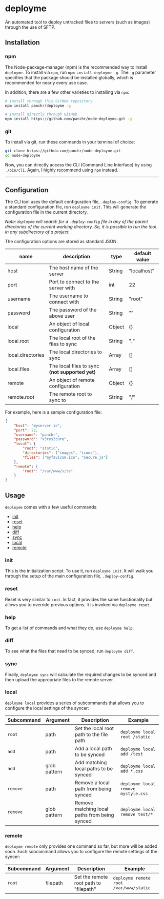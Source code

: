 deployme
==========

An automated tool to deploy untracked files to servers (such as images) through the use of SFTP.

## Installation
### npm
The Node-package-manager (npm) is the recommended way to install `deployme`. To install via `npm`, run `npm install deployme -g`. The `-g` parameter specifies that the package should be installed globally, which is recommended for nearly every use case.

In addition, there are a few other varieties to installing via `npm`:
```bash
# install through this GitHub repository
npm install panchr/deployme -g

# Install directly through GitHub
npm install https://github.com/panchr/node-deployme.git -g

```

### git
To install via git, run these commands in your terminal of choice:

```bash
git clone https://github.com/panchr/node-deployme.git
cd node-deployme
```

Now, you can directly access the CLI (Command Line Interface) by using `./bin/cli`.
Again, I highly recommend using `npm` instead.

---

## Configuration
The CLI tool uses the default configuration file, `.deploy-config`. To generate a standard configuration file, run `deployme init`.
This will generate the configuration file in the current directory.

*Note: `deployme` will search for a `.deploy-config` file in any of the parent directories of the current working directory. So, it is possible to run the tool in any subdirectory of a project.*

The configuration options are stored as standard JSON.

|name|description|type|default value|
|----|-----------|----|-------------|
|host|The host name of the server|String|"localhost"
|port|Port to connect to the server with|int|22
|username|The username to connect with|String|"root"
|password|The password of the above user|String|""
|local|An object of local configuration|Object|{}
|local.root|The local root of the files to sync|String|"."
|local.directories|The local directories to sync|Array|[]
|local.files|The local files to sync **(not supported yet)**|Array|[]
|remote|An object of remote configuration|Object|{}
|remote.root|The remote root to sync to|String|"/"

For example, here is a sample configuration file:
```json
{
	"host": "myserver.io",
	"port": 22,
	"username": "panchr",
	"password": "v3rys3cure",
	"local": {
		"root": "static",
		"directories": ["images", "icons"],
		"files": ["myfavicon.ico", "secure.js"]
	},
	"remote": {
		"root": "/var/www/site"
	}
}
```

## Usage
`deployme` comes with a few useful commands:
- [init](#init)
- [reset](#reset)
- [help](#help)
- [diff](#diff)
- [sync](#sync)
- [local](#local)
- [remote](#remote)

### init
This is the initialization script. To use it, run `deployme init`. It will walk you through the setup of the main configuration file, `.deploy-config`.

### reset
Reset is very similar to `init`. In fact, it provides the same functionality but allows you to override previous options. It is invoked via `deployme reset`.

### help
To get a list of commands and what they do, use `deployme help`.

### diff
To see what the files that need to be synced, run `deployme diff`.

### sync
Finally, `deployme sync` will calculate the required changes to be synced and then upload the appropriate files to the remote server.

### local
`deployme local` provides a series of subcommands that allows you to configure the local settings of the syncer:

|Subcommand|Argument|Description|Example|
|----------------|------------|-------------|----------|
|`root`|path|Set the local root path to the file path|`deployme local root /static`|
|`add`|path|Add a local path to be synced|`deployme local add /test`|
|`add`|glob pattern|Add matching local paths to be synced|`deployme local add *.css`|
|`remove`|path|Remove a local path from being synced|`deployme local remove mystyle.css`|
|`remove`|glob pattern|Remove matching local paths from being synced|`deployme local remove test/*`|

### remote
`deployme remote` only provides one command so far, but more will be added soon. Each subcommand allows you to configure the remote settings of the syncer:

|Subcommand|Argument|Description|Example|
|----------------|------------|-------------|----------|
|`root`|filepath|Set the remote root path to "filepath"|`deployme remote root /var/www/static`|
